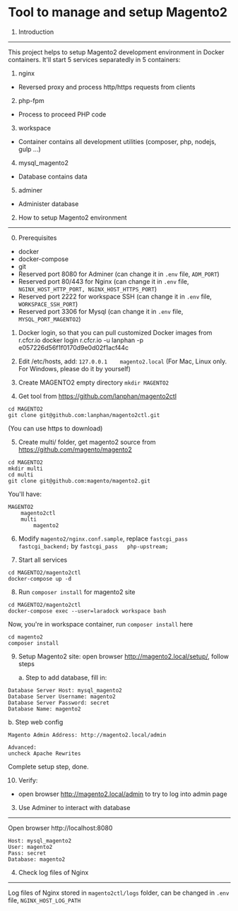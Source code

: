 Tool to manage and setup Magento2
=================================

1. Introduction
------------------------------------
This project helps to setup Magento2 development environment in Docker containers.
It'll start 5 services separatedly in 5 containers:

1. nginx

  + Reversed proxy and process http/https requests from clients

2. php-fpm

  + Process to proceed PHP code

3. workspace

  + Container contains all development utilities (composer, php, nodejs, gulp ...)

4. mysql_magento2

  + Database contains data

5. adminer

  + Administer database


2. How to setup Magento2 environment
------------------------------------

0. Prerequisites
+ docker
+ docker-compose
+ git
+ Reserved port 8080 for Adminer (can change it in ```.env``` file, ```ADM_PORT```)
+ Reserved port 80/443 for Nginx (can change it in ```.env``` file, ```NGINX_HOST_HTTP_PORT, NGINX_HOST_HTTPS_PORT```)
+ Reserved port 2222 for workspace SSH (can change it in ```.env``` file, ```WORKSPACE_SSH_PORT```)
+ Reserved port 3306 for Mysql (can change it in ```.env``` file, ```MYSQL_PORT_MAGENTO2```)

1. Docker login, so that you can pull customized Docker images from r.cfcr.io
docker login r.cfcr.io -u lanphan -p e057226d56f1f0170d9e0d02f1acf44c

2. Edit /etc/hosts, add:
   ```127.0.0.1    magento2.local```
(For Mac, Linux only. For Windows, please do it by yourself)

3. Create MAGENTO2 empty directory
```mkdir MAGENTO2```

4. Get tool from https://github.com/lanphan/magento2ctl
```
cd MAGENTO2
git clone git@github.com:lanphan/magento2ctl.git
```
(You can use https to download)

5. Create multi/ folder, get magento2 source from https://github.com/magento/magento2
```
cd MAGENTO2
mkdir multi
cd multi
git clone git@github.com:magento/magento2.git
```

You'll have:
```
MAGENTO2
    magento2ctl
    multi
        magento2
```

6. Modify ```magento2/nginx.conf.sample```, replace ```fastcgi_pass   fastcgi_backend;``` by ```fastcgi_pass   php-upstream;```

7. Start all services
```
cd MAGENTO2/magento2ctl
docker-compose up -d
```

8. Run ```composer install``` for magento2 site
```
cd MAGENTO2/magento2ctl
docker-compose exec --user=laradock workspace bash
```

Now, you're in workspace container, run ```composer install``` here
```
cd magento2
composer install
```

9. Setup Magento2 site: open browser http://magento2.local/setup/, follow steps

   a. Step to add database, fill in:
```
Database Server Host: mysql_magento2
Database Server Username: magento2
Database Server Password: secret
Database Name: magento2
```

   b. Step web config
```
Magento Admin Address: http://magento2.local/admin

Advanced:
uncheck Apache Rewrites
```
Complete setup step, done.

10. Verify:
  + open browser http://magento2.local/admin to try to log into admin page

3. Use Adminer to interact with database
------------------------------------
Open browser http://localhost:8080

```
Host: mysql_magento2
User: magento2
Pass: secret
Database: magento2
```
4. Check log files of Nginx
------------------------------------
Log files of Nginx stored in ```magento2ctl/logs``` folder, can be changed in ```.env``` file, ```NGINX_HOST_LOG_PATH```

